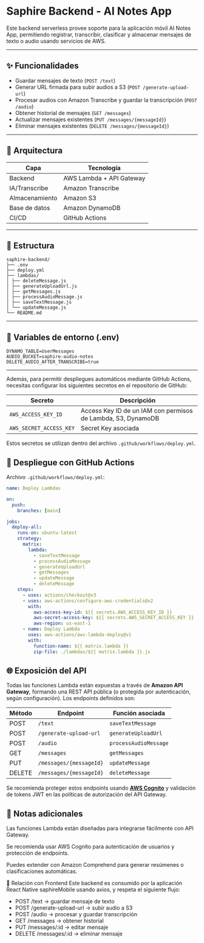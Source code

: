 # Saphire Backend - AI Notes App

Este backend serverless provee soporte para la aplicación móvil AI Notes App, permitiendo registrar, transcribir, clasificar y almacenar mensajes de texto o audio usando servicios de AWS.

---

## ✨ Funcionalidades

- Guardar mensajes de texto (`POST /text`)
- Generar URL firmada para subir audios a S3 (`POST /generate-upload-url`)
- Procesar audios con Amazon Transcribe y guardar la transcripción (`POST /audio`)
- Obtener historial de mensajes (`GET /messages`)
- Actualizar mensajes existentes (`PUT /messages/{messageId}`)
- Eliminar mensajes existentes (`DELETE /messages/{messageId}`)

---

## 🧱 Arquitectura

| Capa          | Tecnología                    |
|---------------|-------------------------------|
| Backend       | AWS Lambda + API Gateway      |
| IA/Transcribe | Amazon Transcribe             |
| Almacenamiento| Amazon S3                     |
| Base de datos | Amazon DynamoDB               |
| CI/CD         | GitHub Actions                |

---

## 📁 Estructura
```
saphire-backend/ 
├── .env
├── deploy.yml
├── lambdas/
│ ├── deleteMessage.js 
│ ├── generateUploadUrl.js 
│ ├── getMessages.js 
│ ├── processAudioMessage.js 
│ ├── saveTextMessage.js 
│ └── updateMessage.js 
└── README.md
```
---

## 🔐 Variables de entorno (.env)
```
DYNAMO_TABLE=UserMessages
AUDIO_BUCKET=saphire-audio-notes
DELETE_AUDIO_AFTER_TRANSCRIBE=true
```
---

Además, para permitir despliegues automáticos mediante GitHub Actions, necesitas configurar los siguientes secretos en el repositorio de GitHub:

| Secreto                  | Descripción                                 |
|--------------------------|---------------------------------------------|
| `AWS_ACCESS_KEY_ID`      | Access Key ID de un IAM con permisos de Lambda, S3, DynamoDB |
| `AWS_SECRET_ACCESS_KEY`  | Secret Key asociada                        |

Estos secretos se utilizan dentro del archivo `.github/workflows/deploy.yml`.


## 🚀 Despliegue con GitHub Actions

Archivo `.github/workflows/deploy.yml`:

```yaml
name: Deploy Lambdas

on:
  push:
    branches: [main]

jobs:
  deploy-all:
    runs-on: ubuntu-latest
    strategy:
      matrix:
        lambda:
          - saveTextMessage
          - processAudioMessage
          - generateUploadUrl
          - getMessages
          - updateMessage
          - deleteMessage
    steps:
      - uses: actions/checkout@v3
      - uses: aws-actions/configure-aws-credentials@v2
        with:
          aws-access-key-id: ${{ secrets.AWS_ACCESS_KEY_ID }}
          aws-secret-access-key: ${{ secrets.AWS_SECRET_ACCESS_KEY }}
          aws-region: us-east-1
      - name: Deploy Lambda
        uses: aws-actions/aws-lambda-deploy@v1
        with:
          function-name: ${{ matrix.lambda }}
          zip-file: ./lambdas/${{ matrix.lambda }}.js
```
## 🌐 Exposición del API

Todas las funciones Lambda están expuestas a través de **Amazon API Gateway**, formando una REST API pública (o protegida por autenticación, según configuración). Los endpoints definidos son:

| Método | Endpoint                    | Función asociada            |
|--------|-----------------------------|------------------------------|
| POST   | `/text`                     | `saveTextMessage`           |
| POST   | `/generate-upload-url`      | `generateUploadUrl`         |
| POST   | `/audio`                    | `processAudioMessage`       |
| GET    | `/messages`                 | `getMessages`               |
| PUT    | `/messages/{messageId}`     | `updateMessage`             |
| DELETE | `/messages/{messageId}`     | `deleteMessage`             |

Se recomienda proteger estos endpoints usando [**AWS Cognito**](https://docs.aws.amazon.com/cognito/) y validación de tokens JWT en las políticas de autorización del API Gateway.

## 📝 Notas adicionales
Las funciones Lambda están diseñadas para integrarse fácilmente con API Gateway.

Se recomienda usar AWS Cognito para autenticación de usuarios y protección de endpoints.

Puedes extender con Amazon Comprehend para generar resúmenes o clasificaciones automáticas.

🔗 Relación con Frontend
Este backend es consumido por la aplicación React Native saphireMobile usando axios, y respeta el siguiente flujo:

- POST /text → guardar mensaje de texto
- POST /generate-upload-url → subir audio a S3
- POST /audio → procesar y guardar transcripción
- GET /messages → obtener historial
- PUT /messages/:id → editar mensaje
- DELETE /messages/:id → eliminar mensaje